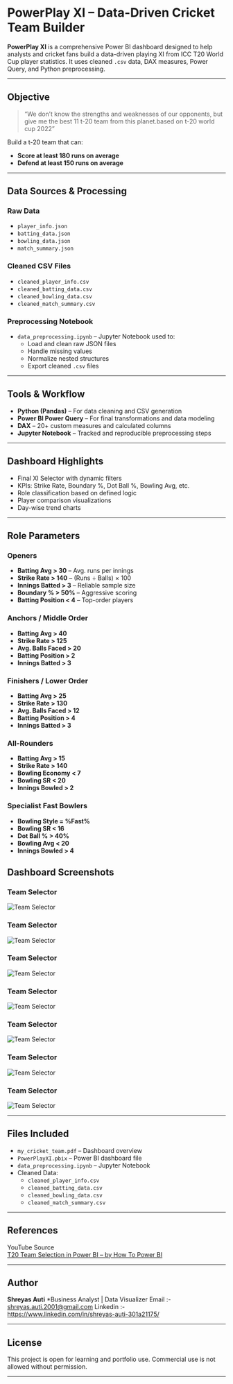 #  PowerPlay XI – Data-Driven Cricket Team Builder

**PowerPlay XI** is a comprehensive Power BI dashboard designed to help analysts and cricket fans build a data-driven playing XI from ICC T20 World Cup player statistics. It uses cleaned `.csv` data, DAX measures, Power Query, and Python preprocessing.

---

##  Objective

> “We don’t know the strengths and weaknesses of our opponents, but give me the best 11 t-20 team from this planet.based on t-20 world cup 2022”

Build a t-20 team that can:
- **Score at least 180 runs on average**
- **Defend at least 150 runs on average**

---

##  Data Sources & Processing

###  Raw Data
- `player_info.json`
- `batting_data.json`
- `bowling_data.json`
- `match_summary.json`

###  Cleaned CSV Files
- `cleaned_player_info.csv`
- `cleaned_batting_data.csv`
- `cleaned_bowling_data.csv`
- `cleaned_match_summary.csv`

###  Preprocessing Notebook
- `data_preprocessing.ipynb` – Jupyter Notebook used to:
  - Load and clean raw JSON files
  - Handle missing values
  - Normalize nested structures
  - Export cleaned `.csv` files

---

##  Tools & Workflow

- **Python (Pandas)** – For data cleaning and CSV generation
- **Power BI Power Query** – For final transformations and data modeling
- **DAX** – 20+ custom measures and calculated columns
- **Jupyter Notebook** – Tracked and reproducible preprocessing steps

---

##  Dashboard Highlights

-  Final XI Selector with dynamic filters
-  KPIs: Strike Rate, Boundary %, Dot Ball %, Bowling Avg, etc.
-  Role classification based on defined logic
-  Player comparison visualizations
-  Day-wise trend charts

---

##  Role Parameters 

###  Openers
- **Batting Avg > 30** – Avg. runs per innings
- **Strike Rate > 140** – (Runs ÷ Balls) × 100
- **Innings Batted > 3** – Reliable sample size
- **Boundary % > 50%** – Aggressive scoring
- **Batting Position < 4** – Top-order players

###  Anchors / Middle Order
- **Batting Avg > 40**
- **Strike Rate > 125**
- **Avg. Balls Faced > 20**
- **Batting Position > 2**
- **Innings Batted > 3**

###  Finishers / Lower Order
- **Batting Avg > 25**
- **Strike Rate > 130**
- **Avg. Balls Faced > 12**
- **Batting Position > 4**
- **Innings Batted > 3**

###  All-Rounders
- **Batting Avg > 15**
- **Strike Rate > 140**
- **Bowling Economy < 7**
- **Bowling SR < 20**
- **Innings Bowled > 2**

###  Specialist Fast Bowlers
- **Bowling Style = %Fast%**
- **Bowling SR < 16**
- **Dot Ball % > 40%**
- **Bowling Avg < 20**
- **Innings Bowled > 4**

##  Dashboard Screenshots
  
###  Team Selector
![Team Selector](start.png)


###  Team Selector
![Team Selector](openers.png)


###  Team Selector
![Team Selector](anchors.png)


###  Team Selector
![Team Selector](finishers.png)


###  Team Selector
![Team Selector](all-rounders.png)


### Team Selector
![Team Selector](specialist-fast-bowlers.png)


### Team Selector
![Team Selector](final-11.png)

---

##  Files Included

- `my_cricket_team.pdf` – Dashboard overview
- `PowerPlayXI.pbix` – Power BI dashboard file 
- `data_preprocessing.ipynb` – Jupyter Notebook
- Cleaned Data:
  - `cleaned_player_info.csv`
  - `cleaned_batting_data.csv`
  - `cleaned_bowling_data.csv`
  - `cleaned_match_summary.csv`

---

##  References

YouTube Source  
[T20 Team Selection in Power BI – by How To Power BI](https://youtu.be/4QkYy1wANXA?si=dycyrPOd7iGCdFdz)

---

##  Author

**Shreyas Auti**
*Business Analyst | Data Visualizer
 Email    :- shreyas.auti.2001@gmail.com 
 Linkedin :- https://www.linkedin.com/in/shreyas-auti-301a21175/ 

---

##  License

This project is open for learning and portfolio use. Commercial use is not allowed without permission.

---

